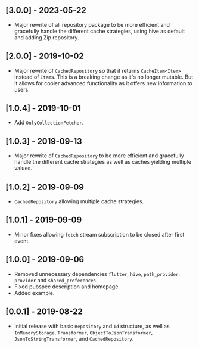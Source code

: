 ## [3.0.0] - 2023-05-22

* Major rewrite of all repository package to be more efficient and gracefully
  handle the different cache strategies, using hive as default and adding Zip repository.

## [2.0.0] - 2019-10-02

* Major rewrite of `CachedRepository` so that it returns `CacheItem<Item>`
  instead of `Item`s. This is a breaking change as it's no longer mutable.
  But it allows for cooler advanced functionality as it offers new information
  to users.

## [1.0.4] - 2019-10-01

* Add `OnlyCollectionFetcher`.

## [1.0.3] - 2019-09-13

* Major rewrite of `CachedRepository` to be more efficient and gracefully
  handle the different cache strategies as well as caches yielding multiple
  values.

## [1.0.2] - 2019-09-09

* `CachedRepository` allowing multiple cache strategies.

## [1.0.1] - 2019-09-09

* Minor fixes allowing `fetch` stream subscription to be closed after first
  event.

## [1.0.0] - 2019-09-06

* Removed unnecessary dependencies `flutter`, `hive`, `path_provider`,
  `provider` and `shared_preferences`.
* Fixed pubspec description and homepage.
* Added example.

## [0.0.1] - 2019-08-22

* Initial release with basic `Repository` and `Id` structure, as well as `InMemoryStorage`, `Transformer`, `ObjectToJsonTransformer`, `JsonToStringTransformer`, and `CachedRepository`.